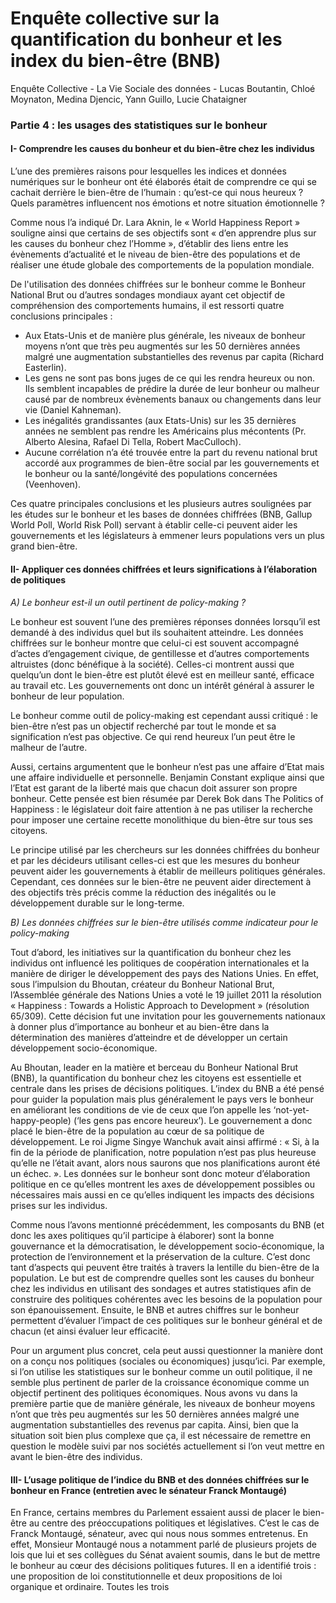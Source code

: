 # Enquête collective sur la quantification du bonheur et les index du bien-être (BNB)
Enquête Collective - La Vie Sociale des données - Lucas Boutantin, Chloé Moynaton, Medina Djencic, Yann Guillo, Lucie Chataigner
### Partie 4 : les usages des statistiques sur le bonheur
#### I-	Comprendre les causes du bonheur et du bien-être chez les individus

L’une des premières raisons pour lesquelles les indices et données numériques sur le bonheur ont été élaborés était de comprendre ce qui se cachait derrière le bien-être de l’humain : qu’est-ce qui nous heureux ? Quels paramètres influencent nos émotions et notre situation émotionnelle ? 

Comme nous l’a indiqué Dr. Lara Aknin, le « World Happiness Report » souligne ainsi que certains de ses objectifs sont « d’en apprendre plus sur les causes du bonheur chez l’Homme », d’établir des liens entre les évènements d’actualité et le niveau de bien-être des populations et de réaliser une étude globale des comportements de la population mondiale. 

De l'utilisation des données chiffrées sur le bonheur comme le Bonheur National Brut ou d’autres sondages mondiaux ayant cet objectif de compréhension des comportements humains, il est ressorti quatre conclusions principales : 
-	Aux Etats-Unis et de manière plus générale, les niveaux de bonheur moyens n’ont que très peu augmentés sur les 50 dernières années malgré une augmentation substantielles des revenus par capita (Richard Easterlin). 
-	Les gens ne sont pas bons juges de ce qui les rendra heureux ou non. Ils semblent incapables de prédire la durée de leur bonheur ou malheur causé par de nombreux évènements banaux ou changements dans leur vie (Daniel Kahneman). 
-	Les inégalités grandissantes (aux Etats-Unis) sur les 35 dernières années ne semblent pas rendre les Américains plus mécontents (Pr. Alberto Alesina, Rafael Di Tella, Robert MacCulloch). 
-	Aucune corrélation n’a été trouvée entre la part du revenu national brut accordé aux programmes de bien-être social par les gouvernements et le bonheur ou la santé/longévité des populations concernées (Veenhoven). 

Ces quatre principales conclusions et les plusieurs autres soulignées par les études sur le bonheur et les bases de données chiffrées (BNB, Gallup World Poll, World Risk Poll) servant à établir celle-ci peuvent aider les gouvernements et les législateurs à emmener leurs populations vers un plus grand bien-être. 

#### II-	Appliquer ces données chiffrées et leurs significations à l’élaboration de politiques 
#### 

*A)	Le bonheur est-il un outil pertinent de policy-making ?*

Le bonheur est souvent l’une des premières réponses données lorsqu’il est demandé à des individus quel but ils souhaitent atteindre. Les données chiffrées sur le bonheur montre que celui-ci est souvent accompagné d’actes d’engagement civique, de gentillesse et d’autres comportements altruistes (donc bénéfique à la société). Celles-ci montrent aussi que quelqu’un dont le bien-être est plutôt élevé est en meilleur santé, efficace au travail etc. Les gouvernements ont donc un intérêt général à assurer le bonheur de leur population. 

Le bonheur comme outil de policy-making est cependant aussi critiqué : le bien-être n’est pas un objectif recherché par tout le monde et sa signification n’est pas objective. Ce qui rend heureux l’un peut être le malheur de l’autre. 

Aussi, certains argumentent que le bonheur n’est pas une affaire d’Etat mais une affaire individuelle et personnelle. Benjamin Constant explique ainsi que l’Etat est garant de la liberté mais que chacun doit assurer son propre bonheur. Cette pensée est bien résumée par Derek Bok dans The Politics of Happiness : le législateur doit faire attention à ne pas utiliser la recherche pour imposer une certaine recette monolithique du bien-être sur tous ses citoyens. 

Le principe utilisé par les chercheurs sur les données chiffrées du bonheur et par les décideurs utilisant celles-ci est que les mesures du bonheur peuvent aider les gouvernements à établir de meilleurs politiques générales. Cependant, ces données sur le bien-être ne peuvent aider directement à des objectifs très précis comme la réduction des inégalités ou le développement durable sur le long-terme. 

*B)	Les données chiffrées sur le bien-être utilisés comme indicateur pour le policy-making*

Tout d’abord, les initiatives sur la quantification du bonheur chez les individus ont influencé les politiques de coopération internationales et la manière de diriger le développement des pays des Nations Unies. En effet, sous l’impulsion du Bhoutan, créateur du Bonheur National Brut, l’Assemblée générale des Nations Unies a voté le 19 juillet 2011 la résolution « Happiness : Towards a Holistic Approach to Development » (résolution 65/309). Cette décision fut une invitation pour les gouvernements nationaux à donner plus d’importance au bonheur et au bien-être dans la détermination des manières d’atteindre et de développer un certain développement socio-économique. 

Au Bhoutan, leader en la matière et berceau du Bonheur National Brut (BNB), la quantification du bonheur chez les citoyens est essentielle et centrale dans les prises de décisions politiques. L’index du BNB a été pensé pour guider la population mais plus généralement le pays vers le bonheur en améliorant les conditions de vie de ceux que l’on appelle les ‘not-yet-happy-people) (‘les gens pas encore heureux’). Le gouvernement a donc placé le bien-être de la population au cœur de sa politique de développement. Le roi Jigme Singye Wanchuk avait ainsi affirmé : « Si, à la fin de la période de planification, notre population n’est pas plus heureuse qu’elle ne l’était avant, alors nous saurons que nos planifications auront été un échec. ». Les données sur le bonheur sont donc moteur d’élaboration politique en ce qu’elles montrent les axes de développement possibles ou nécessaires mais aussi en ce qu’elles indiquent les impacts des décisions prises sur les individus. 

Comme nous l’avons mentionné précédemment, les composants du BNB (et donc les axes politiques qu’il participe à élaborer) sont la bonne gouvernance et la démocratisation, le développement socio-économique, la protection de l’environnement et la préservation de la culture. C’est donc tant d’aspects qui peuvent être traités à travers la lentille du bien-être de la population. Le but est de comprendre quelles sont les causes du bonheur chez les individus en utilisant des sondages et autres statistiques afin de construire des politiques cohérentes avec les besoins de la population pour son épanouissement. Ensuite, le BNB et autres chiffres sur le bonheur permettent d’évaluer l’impact de ces politiques sur le bonheur général et de chacun (et ainsi évaluer leur efficacité. 

Pour un argument plus concret, cela peut aussi questionner la manière dont on a conçu nos politiques (sociales ou économiques) jusqu’ici. Par exemple, si l’on utilise les statistiques sur le bonheur comme un outil politique, il ne semble plus pertinent de parler de la croissance économique comme un objectif pertinent des politiques économiques. Nous avons vu dans la première partie que de manière générale, les niveaux de bonheur moyens n’ont que très peu augmentés sur les 50 dernières années malgré une augmentation substantielles des revenus par capita. Ainsi, bien que la situation soit bien plus complexe que ça, il est nécessaire de remettre en question le modèle suivi par nos sociétés actuellement si l’on veut mettre en avant le bien-être des individus. 

#### III-	L’usage politique de l’indice du BNB et des données chiffrées sur le bonheur en France (entretien avec le sénateur Franck Montaugé)

En France, certains membres du Parlement essaient aussi de placer le bien-être au centre des préoccupations politiques et législatives. C’est le cas de Franck Montaugé, sénateur, avec qui nous nous sommes entretenus.
En effet, Monsieur Montaugé nous a notamment parlé de plusieurs projets de lois que lui et ses collègues du Sénat avaient soumis, dans le but de mettre le bonheur au cœur des décisions politiques futures. Il en a identifié trois : une proposition de loi constitutionnelle et deux propositions de loi organique et ordinaire. Toutes les trois 
